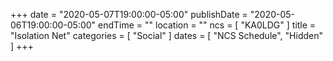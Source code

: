 +++
date = "2020-05-07T19:00:00-05:00"
publishDate = "2020-05-06T19:00:00-05:00"
endTime = ""
location = ""
ncs = [ "KA0LDG" ]
title = "Isolation Net"
categories = [ "Social" ]
dates = [ "NCS Schedule", "Hidden" ]
+++
